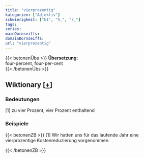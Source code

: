 ```yaml
---
title: "vierprozentig"
kategorien: ["Adjektiv"]
schwierigkeit: ["k1", "h_", "r_"]
tags:
series:
mainDornseiffs:
domainDornseiffs:
url: "vierprozentig"
---
```


{{< betonenÜbs >}}
**Übersetzung:**  
four-percent, four-per-cent  
{{< /betonenÜbs >}}

## Wiktionary [[+](https://de.wiktionary.org/wiki/vierprozentig)]

### Bedeutungen
[1] zu vier Prozent, vier Prozent enthaltend  

### Beispiele
{{< betonenZB >}}
[1] Wir hatten uns für das laufende Jahr eine vierprozentige Kostenreduzierung vorgenommen.  

{{< /betonenZB >}}

